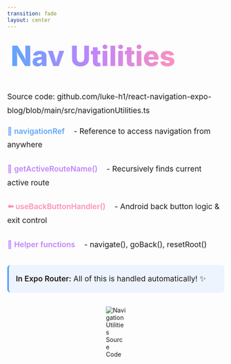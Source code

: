 ```yaml
---
transition: fade
layout: center
---
```


<div
  v-motion
  :initial="{ x: -80 }"
  :enter="{ x: 0 }"
  :click-3="{ x: 80 }"
  :leave="{ x: 1000 }"
  style="font-size: 4rem; font-weight: 800; padding: 0.5rem; display: inline-block; line-height: 1.2;"
>
  <span style="background: linear-gradient(to right, rgb(96, 165, 250), rgb(192, 132, 252), rgb(251, 146, 188)); -webkit-background-clip: text; -webkit-text-fill-color: transparent; background-clip: text;">Nav Utilities</span> 
</div>

<!--
The navigation utilities file is the glue that holds your React Navigation setup together. It's about 200 lines of code that handles everything from Android back button behavior to navigation persistence and type-safe navigation helpers.
-->

<div style="margin-top: 2rem; font-size: 1.1rem; line-height: 1.8;">
  <div v-click style="margin-top: 2rem;">
    <p style="margin-bottom: 1rem;">Source code: github.com/luke-h1/react-navigation-expo-blog/blob/main/src/navigationUtilities.ts</p>
  </div>
  <div v-click style="margin-bottom: 1.5rem;">
    <span style="color: #60a5fa; font-weight: 600;">🔗 navigationRef</span>
    <span style="margin-left: 1rem;">- Reference to access navigation from anywhere</span>
  </div>
  
  <div v-click style="margin-bottom: 1.5rem;">
    <span style="color: #c084fc; font-weight: 600;">📍 getActiveRouteName()</span>
    <span style="margin-left: 1rem;">- Recursively finds current active route</span>
  </div>
  
  <div v-click style="margin-bottom: 1.5rem;">
    <span style="color: #fb92bc; font-weight: 600;">⬅️ useBackButtonHandler()</span>
    <span style="margin-left: 1rem;">- Android back button logic & exit control</span>
  </div>
  
  
  <div v-click style="margin-bottom: 1.5rem;">
    <span style="color: #c084fc; font-weight: 600;">🚀 Helper functions</span>
    <span style="margin-left: 1rem;">- navigate(), goBack(), resetRoot()</span>
  </div>

  <div v-click style="margin-top: 2rem; padding: 1rem; background: rgba(96, 165, 250, 0.1); border-radius: 0.5rem; border-left: 4px solid #60a5fa;">
    <span style="font-weight: 600;">In Expo Router:</span> All of this is handled automatically! ✨
  </div>

</div>

<div style="margin-top: 2rem; display: flex; flex-direction: column; align-items: center; gap: 2rem;">
  <div style="display: flex; flex-direction: column; align-items: center;">
    <div style="max-width: 20%; max-height: 300px; overflow: hidden; display: flex; justify-content: center; align-items: center;">
      <img src='/assets/nav-util-src.jpg' alt='Navigation Utilities Source Code' style='max-width: 100%; max-height: 600px; object-fit: contain;' />
    </div>
  </div>
</div>

<!--
We need some nav utils to create some utilities that pretty much every app needs. First one is navigationRef. We need to create a global ref to the nav object just to make it easier to access the navigation object from anywhere in the app. Second we need getActiveRouteName. This recursively finds the current active route name (such as when we're in a nested navigation stack). Third we need useBackButtonHandler. This is the android back button logic and exit control. Fourth we need helper functions. This is the navigate, goBack, resetRoot functions. These are built into react-navigation but they're not typed very well, hence the need to create our own
-->
